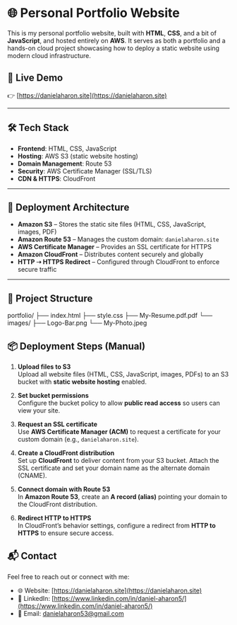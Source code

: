 # 🌐 Personal Portfolio Website

This is my personal portfolio website, built with **HTML**, **CSS**, and a bit of **JavaScript**, and hosted entirely on **AWS**. It serves as both a portfolio and a hands-on cloud project showcasing how to deploy a static website using modern cloud infrastructure.

## 🔗 Live Demo

👉 [https://danielaharon.site](https://danielaharon.site)

---

## 🛠 Tech Stack

- **Frontend**: HTML, CSS, JavaScript  
- **Hosting**: AWS S3 (static website hosting)  
- **Domain Management**: Route 53  
- **Security**: AWS Certificate Manager (SSL/TLS)  
- **CDN & HTTPS**: CloudFront  

---

## 🚀 Deployment Architecture

- **Amazon S3** – Stores the static site files (HTML, CSS, JavaScript, images, PDF)
- **Amazon Route 53** – Manages the custom domain: `danielaharon.site`
- **AWS Certificate Manager** – Provides an SSL certificate for HTTPS
- **Amazon CloudFront** – Distributes content securely and globally
- **HTTP ➝ HTTPS Redirect** – Configured through CloudFront to enforce secure traffic

---

## 📁 Project Structure
portfolio/
├── index.html
├── style.css
├── My-Resume.pdf.pdf
└── images/
    ├── Logo-Bar.png
    └── My-Photo.jpeg

## 📦 Deployment Steps (Manual)

1. **Upload files to S3**  
   Upload all website files (HTML, CSS, JavaScript, images, PDFs) to an S3 bucket with **static website hosting** enabled.

2. **Set bucket permissions**  
   Configure the bucket policy to allow **public read access** so users can view your site.

3. **Request an SSL certificate**  
   Use **AWS Certificate Manager (ACM)** to request a certificate for your custom domain (e.g., `danielaharon.site`).

4. **Create a CloudFront distribution**  
   Set up **CloudFront** to deliver content from your S3 bucket. Attach the SSL certificate and set your domain name as the alternate domain (CNAME).

5. **Connect domain with Route 53**  
   In **Amazon Route 53**, create an **A record (alias)** pointing your domain to the CloudFront distribution.

6. **Redirect HTTP to HTTPS**  
   In CloudFront’s behavior settings, configure a redirect from **HTTP to HTTPS** to ensure secure access.

## 📬 Contact

Feel free to reach out or connect with me:

- 🌐 Website: [https://danielaharon.site](https://danielaharon.site)
- 💼 LinkedIn: [https://www.linkedin.com/in/daniel-aharon5/](https://www.linkedin.com/in/daniel-aharon5/)
- 📧 Email: danielaharon53@gmail.com
